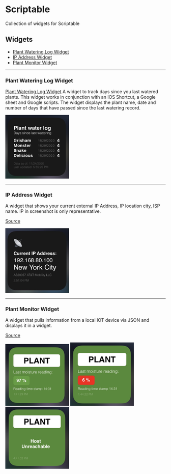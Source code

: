 # Scriptable
Collection of widgets for Scriptable

## Widgets

* [Plant Watering Log Widget](#plant-watering-log-widget)
* [IP Address Widget](#ip-address-widget)
* [Plant Monitor Widget](#plant-monitor-widget)

--- 
### Plant Watering Log Widget
[Plant Watering Log Widget](plant-watering-log-widget/README.md) A widget to track days since you last watered plants. This widget works in conjunction with an IOS Shortcut, a Google sheet and Google scripts.
The widget displays the plant name, date and number of days that have passed since the last watering record.

<img src="plant-watering-log-widget/Log.jpg" alt="Log example" width="200">

---
### IP Address Widget
A widget that shows your current external IP Address, IP location city, ISP name.
IP in screenshot is only representative.

[Source](ip-address-widget/currentip.js) 

<img src="ip-address-widget/widget.JPG" alt="IP Address" width="200">

--- 
### Plant Monitor Widget
A widget that pulls information from a local IOT device via JSON and displays it in a widget. 

[Source](plant-monitor-widget/plant-monitor-widget.js) 


<img src="plant-monitor-widget/Good.jpg" alt="Above threshold" width="200"> <img src="plant-monitor-widget/Bad.jpg" alt="Under threshold" width="200"> <img src="plant-monitor-widget/Unreachable.jpg" alt="Host Unreachable" width="200">

